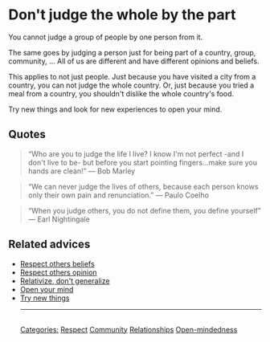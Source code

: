# Don't judge the whole by the part

You cannot judge a group of people by one person from it.

The same goes by judging a person just for being part of a country, group, community, ... All of us are different and have different opinions and beliefs.

This applies to not just people. Just because you have visited a city from a country, you can not judge the whole country. Or, just because you tried a meal from a country, you shouldn't dislike the whole country's food.

Try new things and look for new experiences to open your mind.

## Quotes

> “Who are you to judge the life I live? I know I'm not perfect -and I don't live to be- but before you start pointing fingers...make sure you hands are clean!” ― Bob Marley

> “We can never judge the lives of others, because each person knows only their own pain and renunciation.” ― Paulo Coelho

> “When you judge others, you do not define them, you define yourself” ― Earl Nightingale

## Related advices

- [Respect others beliefs](../Respect%20others%20beliefs/index.md)
- [Respect others opinion](../Respect%20others%20opinion/index.md)
- [Relativize, don't generalize](../Relativize,%20don't%20generalize/index.md)
- [Open your mind](../Open%20your%20mind/index.md)
- [Try new things](../Try%20new%20things/index.md)<hr/><br/>[Categories:](../Categories/index.md) [Respect](../Categories/Respect.md) [Community](../Categories/Community.md) [Relationships](../Categories/Relationships.md) [Open-mindedness](../Categories/Open-mindedness.md)